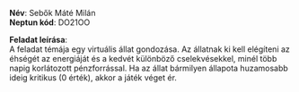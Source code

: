 **Név**: Sebők Máté Milán  
**Neptun kód**: DO21OO

**Feladat leírása**:  
A feladat témája egy virtuális állat gondozása. Az állatnak ki kell elégíteni az éhségét az energiáját és a kedvét különböző cselekvésekkel, minél több napig korlátozott pénzforrással. Ha az állat bármilyen állapota huzamosabb ideig kritikus (0 érték), akkor a játék véget ér.
